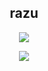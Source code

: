 <h2 align="center">razu</h2>

<p align="center">
    <a href="https://github.com/rqzu">
        <img src="https://discord-readme.vercel.app/api/891311138082549810"/>
    </a>
</p>

<p align="center">
  <img src="https://github-readme-stats.vercel.app/api/?username=rqzu&title_color=4F8CC9&text_color=9f9f9f&show_icons=true&bg_color=00000000&hide_border=true&icon_color=4F8CC9&hide_title=true&count_private=true" />
</p>
